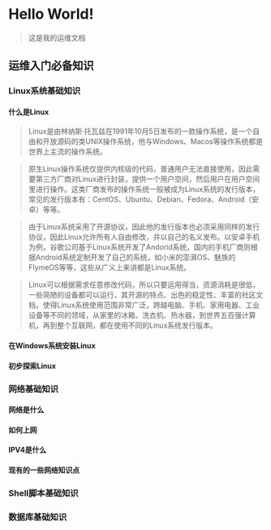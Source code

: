 # Hello World!
> 这是我的运维文档

## 运维入门必备知识
### Linux系统基础知识
#### 什么是Linux
>Linux是由林纳斯·托瓦兹在1991年10月5日发布的一款操作系统，是一个自由和开放源码的类UNIX操作系统，他与Windows、Macos等操作系统都是世界上主流的操作系统。

>原生Linux操作系统仅提供内核级的代码，普通用户无法直接使用，因此需要第三方厂商对Linux进行封装，提供一个用户空间，然后用户在用户空间里进行操作。这类厂商发布的操作系统一般被成为Linux系统的发行版本，常见的发行版本有：CentOS、Ubuntu、Debian、Fedora、Android（安卓）等等。

>由于Linux系统采用了开源协议，因此他的发行版本也必须采用同样的发行协议，因此Linux允许所有人自由修改，并以自己的名义发布。以安卓手机为例，谷歌公司基于Linux系统开发了Andorid系统，国内的手机厂商则根据Android系统定制开发了自己的系统，如小米的澎湃OS、魅族的FlymeOS等等，这些从广义上来讲都是Linux系统。

>Linux可以根据需求任意修改代码，所以只要运用得当，资源消耗是很低，一些简陋的设备都可以运行，其开源的特点、出色的稳定性、丰富的社区文档，使得Linux系统使用范围非常广泛，跨越电脑、手机、家用电器、工业设备等不同的领域，从家里的冰箱、洗衣机、热水器，到世界五百强计算机，再到整个互联网，都在使用不同的Linux系统发行版本。

#### 在Windows系统安装Linux
#### 初步探索Linux
### 网络基础知识
#### 网络是什么
#### 如何上网
#### IPV4是什么
#### 现有的一些网络知识点
### Shell脚本基础知识
### 数据库基础知识